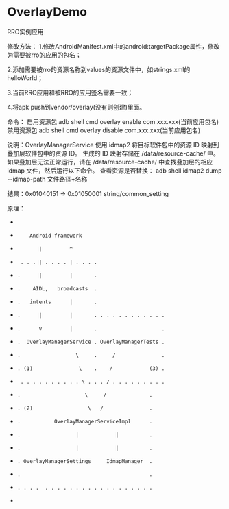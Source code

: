 # OverlayDemo
RRO实例应用

修改方法：
 1.修改AndroidManifest.xml中的android:targetPackage属性，修改为需要被rro的应用的包名；
 
 2.添加需要被rro的资源名称到values的资源文件中，如strings.xml的<string name="common_setting">helloWorld</string>；
 
 3.当前RRO应用和被RRO的应用签名需要一致；
 
 4.将apk push到vendor/overlay(没有则创建)里面。
 

命令：
启用资源包
adb shell cmd overlay enable com.xxx.xxx(当前应用包名)
 禁用资源包
adb shell cmd overlay disable com.xxx.xxx(当前应用包名)

说明：OverlayManagerService 使用 idmap2 将目标软件包中的资源 ID 映射到叠加层软件包中的资源 ID。
生成的 ID 映射存储在 /data/resource-cache/ 中。如果叠加层无法正常运行，请在 /data/resource-cache/
中查找叠加层的相应 idmap 文件，然后运行以下命令。
查看资源是否替换：
adb shell idmap2 dump --idmap-path 文件路径+名称

结果：0x01040151 -> 0x01050001 string/common_setting

原理：
* <pre>
 *         Android framework
 *            |         ^
 *      . . . | . . . . | . . . .
 *     .      |         |       .
 *     .    AIDL,   broadcasts  .
 *     .   intents      |       .
 *     .      |         |       . . . . . . . . . . . .
 *     .      v         |       .                     .
 *     .  OverlayManagerService . OverlayManagerTests .
 *     .                  \     .     /               .
 *     . (1)               \    .    /            (3) .
 *      . . . . . . . . . . \ . . . / . . . . . . . . .
 *     .                     \     /              .
 *     . (2)                  \   /               .
 *     .           OverlayManagerServiceImpl      .
 *     .                  |            |          .
 *     .                  |            |          .
 *     . OverlayManagerSettings     IdmapManager  .
 *     .                                          .
 *     . . . .  . . . . . . . . . . . . . . . . . .
 * </pre>
